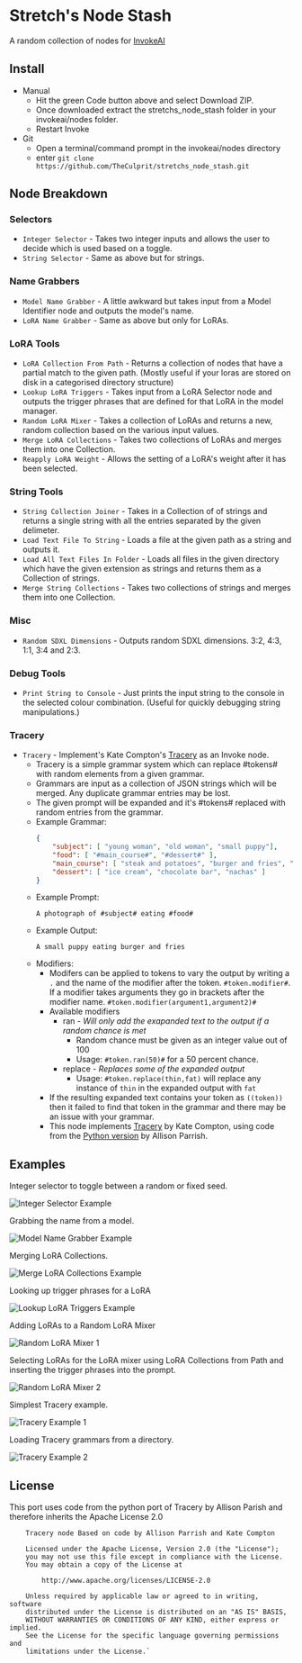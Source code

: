 # Stretch's Node Stash

A random collection of nodes for [InvokeAI](https://github.com/invoke-ai/InvokeAI)

## Install

- Manual
    - Hit the green Code button above and select Download ZIP.
    - Once downloaded extract the stretchs_node_stash folder in your invokeai/nodes folder.
    - Restart Invoke
- Git
    - Open a terminal/command prompt in the invokeai/nodes directory
    - enter `git clone https://github.com/TheCulprit/stretchs_node_stash.git`

## Node Breakdown

### Selectors

- `Integer Selector` - Takes two integer inputs and allows the user to decide which is used based on a toggle.
- `String Selector` - Same as above but for strings.

### Name Grabbers

- `Model Name Grabber` - A little awkward but takes input from a Model Identifier node and outputs the model's name.
- `LoRA Name Grabber` - Same as above but only for LoRAs. 

### LoRA Tools

- `LoRA Collection From Path` - Returns a collection of nodes that have a partial match to the given path. (Mostly useful if your loras are stored on disk in a categorised directory structure)
- `Lookup LoRA Triggers` - Takes input from a LoRA Selector node and outputs the trigger phrases that are defined for that LoRA in the model manager.
- `Random LoRA Mixer` - Takes a collection of LoRAs and returns a new, random collection based on the various input values.
- `Merge LoRA Collections` - Takes two collections of LoRAs and merges them into one Collection.
- `Reapply LoRA Weight` - Allows the setting of a LoRA's weight after it has been selected.

### String Tools

- `String Collection Joiner` - Takes in a Collection of of strings and returns a single string with all the entries separated by the given delimeter.
- `Load Text File To String` - Loads a file at the given path as a string and outputs it.
- `Load All Text Files In Folder` - Loads all files in the given directory which have the given extension as strings and returns them as a Collection of strings.
- `Merge String Collections` - Takes two collections of strings and merges them into one Collection.

### Misc

- `Random SDXL Dimensions` - Outputs random SDXL dimensions. 3:2, 4:3, 1:1, 3:4 and 2:3.

### Debug Tools

- `Print String to Console` - Just prints the input string to the console in the selected colour combination. (Useful for quickly debugging string manipulations.)

### Tracery

- `Tracery` - Implement's Kate Compton's [Tracery](http://tracery.io/) as an Invoke node. 
    - Tracery is a simple grammar system which can replace #tokens# with random elements from a given grammar.
    - Grammars are input as a collection of JSON strings which will be merged. Any duplicate grammar entries may be lost. 
    - The given prompt will be expanded and it's #tokens# replaced with random entries from the grammar. 
    - Example Grammar:
        ```json
        {
            "subject": [ "young woman", "old woman", "small puppy"],
            "food": [ "#main_course#", "#dessert#" ],
            "main_course": [ "steak and potatoes", "burger and fries", "spaghetti" ],
            "dessert": [ "ice cream", "chocolate bar", "nachas" ]
        }
    - Example Prompt:
        ```
        A photograph of #subject# eating #food#
    - Example Output:
        ```
        A small puppy eating burger and fries
    - Modifiers:
        - Modifers can be applied to tokens to vary the output by writing a `.` and the name of the modifier after the token. `#token.modifier#`. If a modifier takes arguments they go in brackets after the modifier name. `#token.modifier(argument1,argument2)#`
        - Available modifiers
            - ran - *Will only add the exapanded text to the output if a random chance is met*
                - Random chance must be given as an integer value out of 100
                - Usage: `#token.ran(50)#` for a 50 percent chance. 
            - replace - *Replaces some of the expanded output*
                - Usage: `#token.replace(thin,fat)` will replace any instance of `thin` in the expanded output with `fat`
        - If the resulting expanded text contains your token as `((token))` then it failed to find that token in the grammar and there may be an issue with your grammar.
        - This node implements [Tracery](http://tracery.io/) by Kate Compton, using code from the [Python version](https://github.com/aparrish/pytracery) by Allison Parrish.

## Examples
Integer selector to toggle between a random or fixed seed.

![Integer Selector Example](images/int_selector.png)

Grabbing the name from a model.

![Model Name Grabber Example](images/model_name_grabber.png)

Merging LoRA Collections.

![Merge LoRA Collections Example](images/merge_lora_collections.png)

Looking up trigger phrases for a LoRA

![Lookup LoRA Triggers Example](images/lookup_lora_triggers.png)

Adding LoRAs to a Random LoRA Mixer

![Random LoRA Mixer 1](images/lora_mixer_1.png)

Selecting LoRAs for the LoRA mixer using LoRA Collections from Path and inserting the trigger phrases into the prompt.

![Random LoRA Mixer 2](images/lora_mixer_2.png)

Simplest Tracery example.

![Tracery Example 1](images/tracery_1.png)

Loading Tracery grammars from a directory.

![Tracery Example 2](images/tracery_2.png)

## License
This port uses code from the python port of Tracery by Allison Parish and therefore inherits the Apache License 2.0

```
    Tracery node Based on code by Allison Parrish and Kate Compton

    Licensed under the Apache License, Version 2.0 (the "License");
    you may not use this file except in compliance with the License.
    You may obtain a copy of the License at

        http://www.apache.org/licenses/LICENSE-2.0

    Unless required by applicable law or agreed to in writing, software
    distributed under the License is distributed on an "AS IS" BASIS,
    WITHOUT WARRANTIES OR CONDITIONS OF ANY KIND, either express or implied.
    See the License for the specific language governing permissions and
    limitations under the License.`